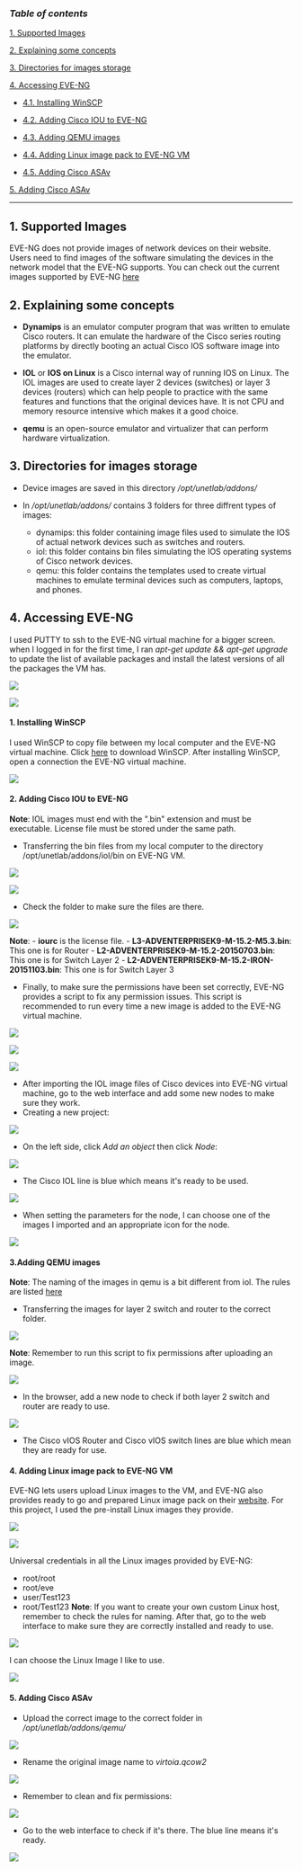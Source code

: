 ### ***Table of contents***

[1. Supported Images](#1)

[2. Explaining some concepts](#2)

[3. Directories for images storage](#3)

[4. Accessing EVE-NG](#4)

- [4.1. Installing WinSCP](#4.1)

- [4.2. Adding Cisco IOU to EVE-NG](#4.2)

- [4.3. Adding QEMU images](#4.3)

- [4.4. Adding Linux image pack to EVE-NG VM](#4.4)

- [4.5. Adding Cisco ASAv](#4.5)

[5. Adding Cisco ASAv](5)

---

<a name = '1'></a>
## 1. Supported Images

EVE-NG does not provide images of network devices on their website. Users need to find images of the software simulating the devices in the network model that the EVE-NG supports. You can check out the current images supported by EVE-NG [here](https://www.eve-ng.net/index.php/documentation/supported-images/)

<a name = '2'></a>
## 2. **Explaining some concepts**

- **Dynamips** is an emulator computer program that was written to emulate Cisco routers. It can emulate the hardware of the Cisco series routing platforms by directly booting an actual Cisco IOS software image into the emulator.

- **IOL** or **IOS on Linux** is a Cisco internal way of running IOS on Linux. The IOL images are used to create layer 2 devices (switches) or layer 3 devices (routers) which can help people to practice with the same features and functions that the original devices have. It is not CPU and memory resource intensive which makes it a good choice.

- **qemu** is an open-source emulator and virtualizer that can perform hardware virtualization. 

<a name = '3'></a>
## 3. **Directories for images storage**

- Device images are saved in this directory _/opt/unetlab/addons/_

- In _/opt/unetlab/addons/_ contains 3 folders for three diffrent types of images:
    - dynamips: this folder containing image files used to simulate the IOS of actual network devices such as switches and routers. 
    - iol: this folder contains bin files simulating the IOS operating systems of Cisco network devices.
    - qemu: this folder contains the templates used to create virtual machines to emulate terminal devices such as computers, laptops, and phones.
    
<a name = '4'></a>
## 4. Accessing EVE-NG

I used PUTTY to ssh to the EVE-NG virtual machine for a bigger screen. when I logged in for the first time, I ran _apt-get update && apt-get upgrade_ to update the list of available packages and install the latest versions of all the packages the VM has.

![](https://github.com/greenarrow2019/Ansible-Network-Automation/blob/master/EVE-NG/images/23.png)

![](https://github.com/greenarrow2019/Ansible-Network-Automation/blob/master/EVE-NG/images/24.png)

<a name = '4.1'></a>
#### 1. Installing WinSCP

I used WinSCP to copy file between my local computer and the EVE-NG virtual machine.
Click [here](https://winscp.net/eng/index.php) to download WinSCP.
After installing WinSCP, open a connection the EVE-NG virtual machine.

![](https://github.com/greenarrow2019/Ansible-Network-Automation/blob/master/EVE-NG/images/25.png)

<a name = '4.2'></a>
#### 2. Adding Cisco IOU to EVE-NG

**Note**: IOL images must end with the ".bin" extension and must be executable. License file must be stored under the same path.
- Transferring the bin files from my local computer to the directory /opt/unetlab/addons/iol/bin on EVE-NG VM.

![](https://github.com/greenarrow2019/Ansible-Network-Automation/blob/master/EVE-NG/images/26.png)

![](https://github.com/greenarrow2019/Ansible-Network-Automation/blob/master/EVE-NG/images/27.png)

- Check the folder to make sure the files are there.

![](https://github.com/greenarrow2019/Ansible-Network-Automation/blob/master/EVE-NG/images/28.png)

**Note**: 
    - **iourc** is the license file.
    - **L3-ADVENTERPRISEK9-M-15.2-M5.3.bin**: This one is for Router
    - **L2-ADVENTERPRISEK9-M-15.2-20150703.bin**: This one is for Switch Layer 2
    - **L2-ADVENTERPRISEK9-M-15.2-IRON-20151103.bin**: This one is for Switch Layer 3
- Finally, to make sure the permissions have been set correctly, EVE-NG provides a script to fix any permission issues. This script is recommended to run every time a new image is added to the EVE-NG virtual machine.

![](https://github.com/greenarrow2019/Ansible-Network-Automation/blob/master/EVE-NG/images/29.png)

![](https://github.com/greenarrow2019/Ansible-Network-Automation/blob/master/EVE-NG/images/30.png)

![](https://github.com/greenarrow2019/Ansible-Network-Automation/blob/master/EVE-NG/images/31.png)

- After importing the IOL image files of Cisco devices into EVE-NG virtual machine, go to the web interface and add some new nodes to make sure they work.
- Creating a new project:

![](https://github.com/greenarrow2019/Ansible-Network-Automation/blob/master/EVE-NG/images/32.png)

- On the left side, click _Add an object_ then click _Node_:

![](https://github.com/greenarrow2019/Ansible-Network-Automation/blob/master/EVE-NG/images/33.png)

- The Cisco IOL line is blue which means it's ready to be used.

![](https://github.com/greenarrow2019/Ansible-Network-Automation/blob/master/EVE-NG/images/34.png)

- When setting the parameters for the node, I can choose one of the images I imported and an appropriate icon for the node.

![](https://github.com/greenarrow2019/Ansible-Network-Automation/blob/master/EVE-NG/images/35.png)

<a name = '4.3'></a>
#### 3.Adding QEMU images

**Note**: The naming of the images in qemu is a bit different from iol. The rules are listed [here](https://www.eve-ng.net/index.php/documentation/qemu-image-namings/)
- Transferring the images for layer 2 switch and router to the correct folder.

![](https://github.com/greenarrow2019/Ansible-Network-Automation/blob/master/EVE-NG/images/36.png)

**Note**: Remember to run this script to fix permissions after uploading an image.

![](https://github.com/greenarrow2019/Ansible-Network-Automation/blob/master/EVE-NG/images/37.png)

- In the browser, add a new node to check if both layer 2 switch and router are ready to use.

![](https://github.com/greenarrow2019/Ansible-Network-Automation/blob/master/EVE-NG/images/38.png)

- The Cisco vIOS Router and Cisco vIOS switch lines are blue which mean they are ready for use.

<a name = '4.4'></a>
#### 4. Adding Linux image pack to EVE-NG VM

EVE-NG lets users upload Linux images to the VM, and EVE-NG also provides ready to go and prepared Linux image pack on their [website](https://www.eve-ng.net/index.php/documentation/howtos/howto-create-own-linux-host-image/). For this project, I used the pre-install Linux images they provide.

![](https://github.com/greenarrow2019/Ansible-Network-Automation/blob/master/EVE-NG/images/39.png)

![](https://github.com/greenarrow2019/Ansible-Network-Automation/blob/master/EVE-NG/images/40.png)

Universal credentials in all the Linux images provided by EVE-NG:
- root/root
- root/eve
- user/Test123
- root/Test123
**Note**: If you want to create your own custom Linux host, remember to check the rules for naming.
After that, go to the web interface to make sure they are correctly installed and ready to use.

![](https://github.com/greenarrow2019/Ansible-Network-Automation/blob/master/EVE-NG/images/41.png)

I can choose the Linux Image I like to use.

![](https://github.com/greenarrow2019/Ansible-Network-Automation/blob/master/EVE-NG/images/42.png)

<a name = '4.5'></a>
#### 5. Adding Cisco ASAv

- Upload the correct image to the correct folder in _/opt/unetlab/addons/qemu/_

![](https://github.com/greenarrow2019/Ansible-Network-Automation/blob/master/EVE-NG/images/43.png)

- Rename the original image name to _virtoia.qcow2_

![](https://github.com/greenarrow2019/Ansible-Network-Automation/blob/master/EVE-NG/images/44.png)

- Remember to clean and fix permissions:

![](https://github.com/greenarrow2019/Ansible-Network-Automation/blob/master/EVE-NG/images/45.png)

- Go to the web interface to check if it's there. The blue line means it's ready.

![](https://github.com/greenarrow2019/Ansible-Network-Automation/blob/master/EVE-NG/images/46.png)
